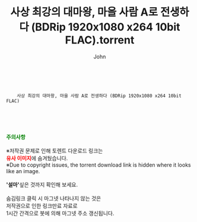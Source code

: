 ﻿---
layout: post
title:  "    사상 최강의 대마왕, 마을 사람 A로 전생하다 (BDRip 1920x1080 x264 10bit FLAC).torrent"
author: John
categories: [ 애니/만화 ]
tags: [  ]
image:  
description: "    사상 최강의 대마왕, 마을 사람 A로 전생하다 (BDRip 1920x1080 x264 10bit FLAC) torrent 정보 공유"
toc: true
toc_sticky: true
---

<br>

        사상 최강의 대마왕, 마을 사람 A로 전생하다 (BDRip 1920x1080 x264 10bit FLAC)  
    
<br><br><br>
<p data-ke-size="size16"><b><span style="color: green;">주의사항</span></b><br /><br />※저작권 문제로 인해 토렌트 다운로드 링크는<br /><b><span style="color: red;">유사 이미지</span></b>에 숨겨뒀습니다.<br />※Due to copyright issues, the torrent download link is hidden where it looks like an image.<br /><br /><b>'설마'</b>싶은 것까지 확인해 보세요.<br /><br />숨김링크 클릭 시 마그넷 나타나지 않는 것은<br />저작권으로 인한 링크만료 자료로<br />1시간 간격으로 봇에 의해 마그넷 주소 갱신됩니다.</p>
